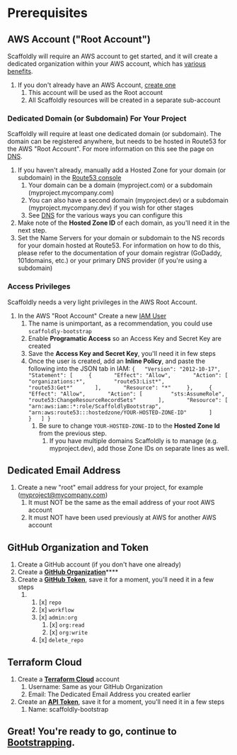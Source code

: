 # Prerequisites

## AWS Account \("Root Account"\)

Scaffoldly will require an AWS account to get started, and it will create a dedicated organization within your AWS account, which has [various benefits](../infrastructure/faqs.md#aws-org).

1. If you don't already have an AWS Account, [create one](https://portal.aws.amazon.com/billing/signup)
   1. This account will be used as the Root account
   2. All Scaffoldly resources will be created in a separate sub-account

### Dedicated Domain \(or Subdomain\) For Your Project

Scaffoldly will require at least one dedicated domain \(or subdomain\). The domain can be registered anywhere, but needs to be hosted in Route53 for the AWS "Root Account". For more information on this see the page on [DNS](../infrastructure/dns.md).

1. If you haven't already, manually add a Hosted Zone for your domain \(or subdomain\) in the [Route53 console](https://console.aws.amazon.com/route53)
   1. Your domain can be a domain \(myproject.com\) or a subdomain \(myproject.mycompany.com\)
   2. You can also have a second domain \(myproject.dev\) or a subdomain \(myproject.mycompany.dev\) if you wish for other stages
   3. See [DNS](../infrastructure/dns.md) for the various ways you can configure this
2. Make note of the **Hosted Zone ID** of each domain, as you'll need it in the next step.
3. Set the Name Servers for your domain or subdomain to the NS records for your domain hosted at Route53. For information on how to do this, please refer to the documentation of your domain registrar \(GoDaddy, 101domains, etc.\) or your primary DNS provider \(if you're using a subdomain\)

### Access Privileges

Scaffoldly needs a very light privileges in the AWS Root Account.

1. In the AWS "Root Account" Create a new [IAM User](https://console.aws.amazon.com/iam/home#/users$new)
   1. The name is unimportant, as a recommendation, you could use `scaffoldly-bootstrap`
   2. Enable **Programatic Access** so an Access Key and Secret Key are created
   3. Save the **Access Key and Secret Key**, you'll need it in few steps
   4. Once the user is created, add an **Inline Policy**, and paste the following into the JSON tab in IAM: `{   "Version": "2012-10-17",   "Statement": [     {       "Effect": "Allow",       "Action": [         "organizations:*",         "route53:List*",         "route53:Get*"       ],       "Resource": "*"     },     {       "Effect": "Allow",       "Action": [         "sts:AssumeRole",         "route53:ChangeResourceRecordSets"       ],       "Resource": [         "arn:aws:iam::*:role/ScaffoldlyBootstrap",         "arn:aws:route53:::hostedzone/YOUR-HOSTED-ZONE-ID"       ]     }   ] }`
      1. Be sure to change `YOUR-HOSTED-ZONE-ID` to the **Hosted Zone Id** from the previous step.
         1. If you have multiple domains Scaffoldly is to manage \(e.g. myproject.dev\), add those Zone IDs on separate lines as well.

## Dedicated Email Address

1. Create a new "root" email address for your project, for example \(myproject@mycompany.com\)
   1. It must NOT be the same as the email address of your root AWS account
   2. It must NOT have been used previously at AWS for another AWS account

## GitHub Organization and Token

1. Create a GitHub account \(if you don't have one already\)
2. Create a [**GitHub Organization**](https://github.com/account/organizations/new)\*\*\*\*
3. Create a [**GitHub Token**](https://github.com/settings/tokens/new), save it for a moment, you'll need it in a few steps
   1. 1. [x] `repo`
      2. [x] `workflow`
      3. [x] `admin:org`
         1. [x] `org:read`
         2. [x] `org:write`
      4. [x] `delete_repo`

## Terraform Cloud

1. Create a [**Terraform Cloud**](https://app.terraform.io/signup/account) account
   1. Username: Same as your GitHub Organization
   2. Email: The Dedicated Email Address you created earlier
2. Create an [**API Token**](https://app.terraform.io/app/settings/tokens), save it for a moment, you'll need it in a few steps
   1. Name: scaffoldly-bootstrap

## Great! You're ready to go, continue to [**Bootstrapping**](bootstrapping.md).



